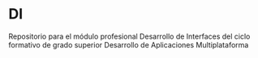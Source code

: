 DI
==

Repositorio para el módulo profesional Desarrollo de Interfaces del ciclo formativo de grado superior Desarrollo de Aplicaciones Multiplataforma
